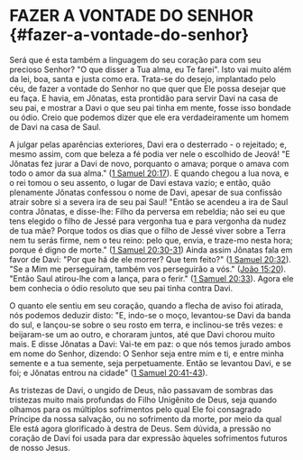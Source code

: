 # FAZER A VONTADE DO SENHOR {#fazer-a-vontade-do-senhor}

Será que é esta também a linguagem do seu coração para com seu precioso Senhor? &quot;O que disser a Tua alma, eu Te farei&quot;. Isto vai muito além da lei, boa, santa e justa como era. Trata-se do desejo, implantado pelo céu, de fazer a vontade do Senhor no que quer que Ele possa desejar que eu faça. E havia, em Jônatas, esta prontidão para servir Davi na casa de seu pai, e mostrar a Davi o que seu pai tinha em mente, fosse isso bondade ou ódio. Creio que podemos dizer que ele era verdadeiramente um homem de Davi na casa de Saul.

A julgar pelas aparências exteriores, Davi era o desterrado - o rejeitado; e, mesmo assim, com que beleza a fé podia ver nele o escolhido de Jeová! &quot;E Jônatas fez jurar a Davi de novo, porquanto o amava; porque o amava com todo o amor da sua alma.&quot; ([1 Samuel 20:17](http://bibliaonline.com.br/acf/1sm/20/17)). E quando chegou a lua nova, e o rei tomou o seu assento, o lugar de Davi estava vazio; e então, quão plenamente Jônatas confessou o nome de Davi, apesar de sua confissão atrair sobre si a severa ira de seu pai Saul! &quot;Então se acendeu a ira de Saul contra Jônatas, e disse-lhe: Filho da perversa em rebeldia; não sei eu que tens elegido o filho de Jessé para vergonha tua e para vergonha da nudez de tua mãe? Porque todos os dias que o filho de Jessé viver sobre a Terra nem tu serás firme, nem o teu reino: pelo que, envia, e traze-mo nesta hora; porque é digno de morte.&quot; ([1 Samuel 20:30-31](http://bibliaonline.com.br/acf/1sm/20/30-31)) Ainda assim Jônatas fala em favor de Davi: &quot;Por que há de ele morrer? Que tem feito?&quot; ([1 Samuel 20:32](http://bibliaonline.com.br/acf/1sm/20/32)). &quot;Se a Mim me perseguiram, também vos perseguirão a vós.&quot; ([João 15:20](http://bibliaonline.com.br/acf/jo/15/20)). &quot;Então Saul atirou-lhe com a lança, para o ferir.&quot; ([1 Samuel 20:33](http://bibliaonline.com.br/acf/1sm/20/33)). Agora ele bem conhecia o ódio resoluto que seu pai tinha contra Davi.

O quanto ele sentiu em seu coração, quando a flecha de aviso foi atirada, nós podemos deduzir disto: &quot;E, indo-se o moço, levantou-se Davi da banda do sul, e lançou-se sobre o seu rosto em terra, e inclinou-se três vezes: e beijaram-se um ao outro, e choraram juntos, até que Davi chorou muito mais. E disse Jônatas a Davi: Vai-te em paz: o que nós temos jurado ambos em nome do Senhor, dizendo: O Senhor seja entre mim e ti, e entre minha semente e a tua semente, seja perpetuamente. Então se levantou Davi, e se foi; e Jônatas entrou na cidade&quot; ([1 Samuel 20:41-43](http://bibliaonline.com.br/acf/1sm/20/41-43)).

As tristezas de Davi, o ungido de Deus, não passavam de sombras das tristezas muito mais profundas do Filho Unigênito de Deus, seja quando olhamos para os múltiplos sofrimentos pelo qual Ele foi consagrado Príncipe da nossa salvação, ou no sofrimento da morte, por meio da qual Ele está agora glorificado à destra de Deus. Sem dúvida, a pressão no coração de Davi foi usada para dar expressão àqueles sofrimentos futuros de nosso Jesus.
